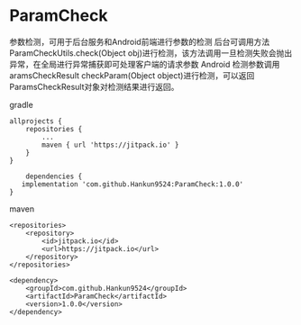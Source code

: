 # ParamCheck

参数检测，可用于后台服务和Android前端进行参数的检测
后台可调用方法 ParamCheckUtils.check(Object obj)进行检测，该方法调用一旦检测失败会抛出异常，在全局进行异常捕获即可处理客户端的请求参数
Android 检测参数调用aramsCheckResult checkParam(Object object)进行检测，可以返回ParamsCheckResult对象对检测结果进行返回。

gradle

	allprojects {
		repositories {
			...
			maven { url 'https://jitpack.io' }
		}
	}
  
        dependencies {
	   implementation 'com.github.Hankun9524:ParamCheck:1.0.0'
	}


maven

	<repositories>
		<repository>
		    <id>jitpack.io</id>
		    <url>https://jitpack.io</url>
		</repository>
	</repositories>
	
	<dependency>
	    <groupId>com.github.Hankun9524</groupId>
	    <artifactId>ParamCheck</artifactId>
	    <version>1.0.0</version>
	</dependency>
	

